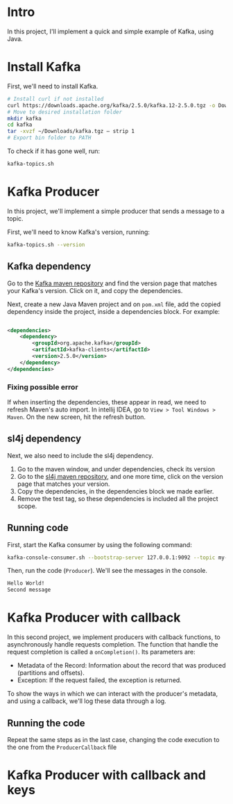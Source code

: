# Intro

In this project, I'll implement a quick and simple example of Kafka, using Java.

# Install Kafka

First, we'll need to install Kafka.

```sh
# Install curl if not installed
curl https://downloads.apache.org/kafka/2.5.0/kafka.12-2.5.0.tgz -o Downloads/kafka.tgz
# Move to desired installation folder
mkdir kafka
cd kafka
tar -xvzf ~/Downloads/kafka.tgz — strip 1
# Export bin folder to PATH 
```

To check if it has gone well, run:

```sh
kafka-topics.sh
```

# Kafka Producer

In this project, we'll implement a simple producer that sends a message to a topic.

First, we'll need to know Kafka's version, running:

```sh
kafka-topics.sh --version
```

## Kafka dependency

Go to the [Kafka maven repository](https://mvnrepository.com/artifact/org.apache.kafka/kafka-clients) and find the
version page that matches your Kafka's version. Click on it, and copy the dependencies.

Next, create a new Java Maven project and on `pom.xml` file, add the copied dependency inside the project, inside a
dependencies block. For example:

```xml

<dependencies>
    <dependency>
        <groupId>org.apache.kafka</groupId>
        <artifactId>kafka-clients</artifactId>
        <version>2.5.0</version>
    </dependency>
</dependencies>
```

### Fixing possible error

If when inserting the dependencies, these appear in read, we need to refresh Maven's auto import. In intellij IDEA, go
to `View > Tool Windows > Maven`. On the new screen, hit the refresh button.

## sl4j dependency

Next, we also need to include the sl4j dependency.

1. Go to the maven window, and under dependencies, check its version
2. Go to the [sl4j maven repository](https://mvnrepository.com/artifact/org.slf4j/slf4j-simple), and one more time,
   click on the version page that matches your version.
3. Copy the dependencies, in the dependencies block we made earlier.
4. Remove the <scope>test</scope> tag, so these dependencies is included all the project scope.

## Running code

First, start the Kafka consumer by using the following command:

```sh
kafka-console-consumer.sh --bootstrap-server 127.0.0.1:9092 --topic my-topic --group first-app
```

Then, run the code (`Producer`). We'll see the messages in the console.

```sh
Hello World!
Second message
```

# Kafka Producer with callback
In this second project, we implement producers with callback functions, to asynchronously handle requests completion.
The function that handle the request completion is called a `onCompletion()`. Its parameters are:
- Metadata of the Record: Information about the record that was produced (partitions and offsets).
- Exception: If the request failed, the exception is returned.

To show the ways in which we can interact with the producer's metadata, and using a callback, we'll log these data through a log.

## Running the code
Repeat the same steps as in the last case, changing the code execution to the one from the `ProducerCallback` file

# Kafka Producer with callback and keys
